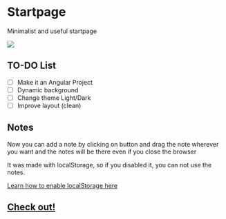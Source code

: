 # Startpage
Minimalist and useful startpage

![](https://github.com/ropoko/Startpage/blob/main/img/screenshot.png)

## TO-DO List
- [ ] Make it an Angular Project
- [ ] Dynamic background
- [ ] Change theme Light/Dark
- [ ] Improve layout (clean)

## Notes
Now you can add a note by clicking on button and drag the note wherever you want and the notes will be there even if you close the browser

It was made with localStorage, so if you disabled it, you can not use the notes.

[Learn how to enable localStorage here](https://techglimpse.com/enable-localstorage-support-google-chrome-browser/)

## [Check out!](https://startpage-git-main.ropoko.vercel.app/)
